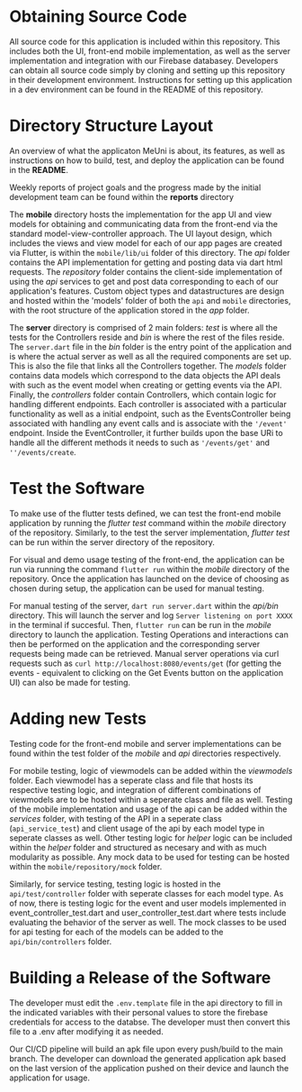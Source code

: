# Obtaining Source Code
All source code for this application is included within this repository. This includes both the UI, front-end mobile implementation, as well as the server implementation and integration with our Firebase databasey. Developers can obtain all source code simply by cloning and setting up this repository in their development environment. Instructions for setting up this application in a dev environment can be found in the README of this repository.

# Directory Structure Layout
An overview of what the applicaton MeUni is about, its features, as well as instructions on how to build, test, and deploy the application can be found in the **README**. 

Weekly reports of project goals and the progress made by the initial development team can be found within the **reports** directory

The **mobile** directory hosts the implementation for the app UI and view models for obtaining and communicating data from the front-end via the standard model-view-controller approach. The UI layout design, which includes the views and view model for each of our app pages are created via Flutter, is within the `mobile/lib/ui` folder of this directory. The _api_ folder contains the API implementation for getting and posting data via dart html requests. The _repository_ folder contains the client-side implementation of using the _api_ services to get and post data corresponding to each of our application's features. Custom object types and datastructures are design and hosted within the 'models' folder of both the `api` and `mobile` directories, with the root structure of the application stored in the _app_ folder.

The **server** directory is comprised of 2 main folders: _test_ is where all the tests for the Controllers reside and _bin_ is where the rest of the files reside. The `server.dart` file in the _bin_ folder is the entry point of the application and is where the actual server as well as all the required components are set up. This is also the file that links all the Controllers together. The _models_ folder contains data models which correspond to the data objects the API deals with such as the event model when creating or getting events via the API. Finally, the _controllers_ folder contain Controllers, which contain logic for handling different endpoints. Each controller is associated with a particular functionality as well as a initial endpoint, such as the EventsController being associated with handling any event calls and is associate with the `'/event'` endpoint. Inside the EventController, it further builds upon the base URi to handle all the different methods it needs to such as `'/events/get'` and `''/events/create`.

# Test the Software
To make use of the flutter tests defined, we can test the front-end mobile application by running the _flutter test_ command within the _mobile_ directory of the repository. Similarly, to the test the server implementation, _flutter test_ can be run within the server directory of the repository.

For visual and demo usage testing of the front-end, the application can be run via running the command `flutter run` within the _mobile_ directory of the repository. Once the application has launched on the device of choosing as chosen during setup, the application can be used for manual testing.

For manual testing of the server, `dart run server.dart` within the _api/bin_ directory. This will launch the server and log `Server listening on port XXXX` in the terminal if succesful. Then, `flutter run` can be run in the _mobile_ directory to launch the application. Testing Operations and interactions can then be performed on the application and the corresponding server requests being made can be retrieved. Manual server operations via curl requests such as `curl http://localhost:8080/events/get` (for getting the events - equivalent to clicking on the Get Events button on the application UI) can also be made for testing.

# Adding new Tests
Testing code for the front-end mobile and server implementations can be found within the test folder of the _mobile_ and _api_ directories respectively. 

For mobile testing, logic of viewmodels can be added within the _viewmodels_ folder. Each viewmodel has a seperate class and file that hosts its respective testing logic, and integration of different combinations of viewmodels are to be hosted within a seperate class and file as well. Testing of the mobile implementation and usage of the api can be added within the _services_ folder, with testing of the API in a seperate class (`api_service_test`) and client usage of the api by each model type in seperate classes as well. Other testing logic for _helper_ logic can be included within the _helper_ folder and structured as necesary and with as much modularity as possible. Any mock data to be used for testing can be hosted within the `mobile/repository/mock` folder.

Similarly, for service testing, testing logic is hosted in the `api/test/controller` folder with seperate classes for each model type. As of now, there is testing logic for the event and user models implemented in event_controller_test.dart and user_controller_test.dart where tests include evaluating the behavior of the server as well. The mock classes to be used for api testing for each of the models can be added to the `api/bin/controllers` folder.


# Building a Release of the Software
The developer must edit the `.env.template` file in the api directory to fill in the indicated variables with their personal values to store the firebase credentials for access to the databse. The developer must then convert this file to a .env after modifying it as needed.

Our CI/CD pipeline will build an apk file upon every push/build to the main branch. The developer can download the generated application apk based on the last version of the application pushed on their device and launch the application for usage.

